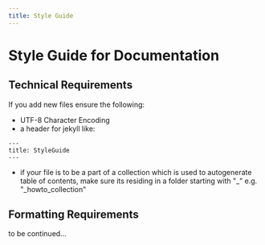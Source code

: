 ```yaml
---
title: Style Guide
---
```


# Style Guide for Documentation

## Technical Requirements

If you add new files ensure the following:
* UTF-8 Character Encoding 
* a header for jekyll like:
```
---
title: StyleGuide
---
```
* if your file is to be a part of a collection which is used to autogenerate table of contents, make sure its residing in a folder starting with "_"
 e.g. "_howto_collection"
 
 ## Formatting Requirements
 
 to be continued...
